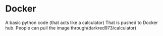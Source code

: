 # Docker

A basic python code (that acts like a calculator)
That is pushed to Docker hub. People can pull the image through(darkred973/calculator)
